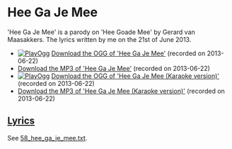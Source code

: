 # Hee Ga Je Mee

'Hee Ga Je Mee' is a parody on 'Hee Goade Mee' by
Gerard van Maasakkers. The lyrics written by me on the 21st of June
2013.

- [![PlayOgg](http://static.fsf.org/playogg/Play_ogg_80x15.png "I support PlayOgg!")](http://playogg.org)
  [Download the OGG of 'Hee Ga Je Mee'](http://www.richelbilderbeek.nl/CD07_HeeGaJeMee20130622.ogg)
  (recorded on 2013-06-22)
- [Download the MP3 of 'Hee Ga Je Mee'](http://www.richelbilderbeek.nl/CD07_HeeGaJeMee20130622.mp3)
  (recorded on 2013-06-22)
- [![PlayOgg](http://static.fsf.org/playogg/Play_ogg_80x15.png "I support PlayOgg!")](http://playogg.org)
  [Download the OGG of 'Hee Ga Je Mee (Karaoke version)'](http://www.richelbilderbeek.nl/CD07_HeeGaJeMee20130622Karaoke.ogg)
  (recorded on 2013-06-22)
- [Download the MP3 of 'Hee Ga Je Mee (Karaoke version)'](http://www.richelbilderbeek.nl/CD07_HeeGaJeMee20130622Karaoke.mp3)
  (recorded on 2013-06-22)

## [Lyrics](58_hee_ga_je_mee.txt)

See [58_hee_ga_je_mee.txt](58_hee_ga_je_mee.txt).
